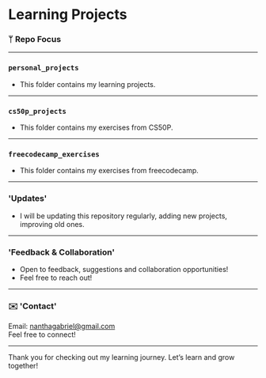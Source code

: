 # Learning Projects

### ᛘ Repo Focus  

---

###  `personal_projects`
- This folder contains my learning projects.

---

###  `cs50p_projects` 
- This folder contains my exercises from CS50P.

---

### `freecodecamp_exercises`
- This folder contains my exercises from freecodecamp.

---

### 'Updates'
- I will be updating this repository regularly, adding new projects, improving old ones.
---

### 'Feedback & Collaboration'
- Open to feedback, suggestions and collaboration opportunities!
- Feel free to reach out!

---

### ✉️ 'Contact'
Email: [nanthagabriel@gmail.com](mailto:nanthagabriel@gmail.com)  
Feel free to connect!

---

Thank you for checking out my learning journey. Let’s learn and grow together!
